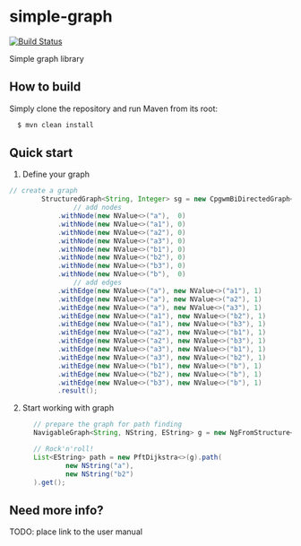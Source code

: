 # simple-graph

[![Build Status](https://img.shields.io/travis/skapral/simple-graph/master.svg)](https://travis-ci.org/skapral/simple-graph)

Simple graph library

## How to build

Simply clone the repository and run Maven from its root:

```bash
  $ mvn clean install
``` 

## Quick start

1. Define your graph

```java
// create a graph
        StructuredGraph<String, Integer> sg = new CpgwmBiDirectedGraph<String, Integer>()
                // add nodes
            .withNode(new NValue<>("a"),  0)
            .withNode(new NValue<>("a1"), 0)
            .withNode(new NValue<>("a2"), 0)
            .withNode(new NValue<>("a3"), 0)
            .withNode(new NValue<>("b1"), 0)
            .withNode(new NValue<>("b2"), 0)
            .withNode(new NValue<>("b3"), 0)
            .withNode(new NValue<>("b"),  0)
                // add edges
            .withEdge(new NValue<>("a"), new NValue<>("a1"), 1)
            .withEdge(new NValue<>("a"), new NValue<>("a2"), 1)
            .withEdge(new NValue<>("a"), new NValue<>("a3"), 1)
            .withEdge(new NValue<>("a1"), new NValue<>("b2"), 1)
            .withEdge(new NValue<>("a1"), new NValue<>("b3"), 1)
            .withEdge(new NValue<>("a2"), new NValue<>("b1"), 1)
            .withEdge(new NValue<>("a2"), new NValue<>("b3"), 1)
            .withEdge(new NValue<>("a3"), new NValue<>("b1"), 1)
            .withEdge(new NValue<>("a3"), new NValue<>("b2"), 1)
            .withEdge(new NValue<>("b1"), new NValue<>("b"), 1)
            .withEdge(new NValue<>("b2"), new NValue<>("b"), 1)
            .withEdge(new NValue<>("b3"), new NValue<>("b"), 1)
            .result();
```

2. Start working with graph

```java
      // prepare the graph for path finding
      NavigableGraph<String, NString, EString> g = new NgFromStructure<>(sg);

      // Rock'n'roll!
      List<EString> path = new PftDijkstra<>(g).path(
              new NString("a"), 
              new NString("b2")
      ).get();
```

## Need more info?

TODO: place link to the user manual
